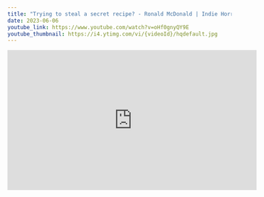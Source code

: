 ```yaml
---
title: "Trying to steal a secret recipe? - Ronald McDonald | Indie Horror Game"
date: 2023-06-06
youtube_link: https://www.youtube.com/watch?v=oHf0gnyQY9E
youtube_thumbnail: https://i4.ytimg.com/vi/{videoId}/hqdefault.jpg
---
```

<iframe width="560" height="315" src="https://www.youtube.com/embed/oHf0gnyQY9E" title="Trying to steal a secret recipe? - Ronald McDonald | Indie Horror Game" frameborder="0" allow="accelerometer; autoplay; clipboard-write; encrypted-media; gyroscope; picture-in-picture; web-share" allowfullscreen></iframe>
